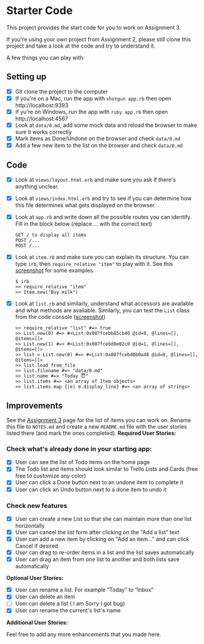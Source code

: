 # Starter Code

This project provides the start code for you to work on Assignment 3.

If you're using your own project from Assignment 2, please still clone this project and take a look at the code and try to understand it.

A few things you can play with:

## Setting up

- [x] Git clone the project to the computer
- [x] If you're on a Mac, run the app with `shotgun app.rb` then open http://localhost:9393
- [x] If yu're on Windows, run the app with `ruby app.rb` then open http://localhost:4567
- [x] Look at `data/0.md`, add some mock data and reload the browser to make sure it works correctly
- [x] Mark items as Done/Undone on the browser and check `data/0.md`
- [x] Add a few new item to the list on the browser and check `data/0.md`

## Code

- [x] Look at `views/layout.html.erb` and make sure you ask if there's anything unclear.
- [x] Look at `views/index.html.erb` and try to see if you can determine how this file determines what gets displayed on the browser.
- [x] Look at `app.rb` and write down all the possible routes you can identify. Fill in the block below (replace ... with the correct text)

    ```
    GET / to display all items
    POST /...
    POST /...
    ```

- [x] Look at `item.rb` and make sure you can explain its structure. You can type `irb`, then `require_relative "item"` to play with it. See this [screenshot](https://cl.ly/1F1v0p0v1m1y) for some examples.

    ```
    $ irb
    >> require_relative "item"
    >> Item.new("Buy milk")
    ```

- [x] Look at `list.rb` and similarly, understand what accessors are available and what methods are available. Similarly, you can test the `List` class from the code console ([screenshot](https://cl.ly/0h2y0t2Z2m1O))

    ```
    >> require_relative "list" #=> true
    >> List.new(0) #=> #<List:0x007fcebb85cb40 @id=0, @lines=[], @items=[]>
    >> List.new(1) #=> #<List:0x007fcebd0e02c0 @id=1, @lines=[], @items=[]>
    >> list = List.new(0) #=> #<List:0x007fcebd0b0a48 @id=0, @lines=[], @items=[]>
    >> list.load_from_file
    >> list.filename #=> "data/0.md"
    >> list.name #=> "Today 😇"
    >> list.items #=> <an array of Item objects>
    >> list.items.map {|e| e.display_line} #=> <an array of strings>
    ```

## Improvements

See the [Assignment 3](http://learning.coderschool.vn/courses/_bootcamp_ruby/unit/3#!assignment) page for the list of items you can work on. Rename this file to `NOTES.md` and create a new `README.md` file with the user stories listed there (and mark the ones completed).
**Required User Stories:**

### Check what's already done in your starting app:

- [x] User can see the list of Todo items on the home page
- [x] The Todo list and items should look similar to Trello Lists and Cards (free free to customize any color)
- [x] User can click a Done button next to an undone item to complete it
- [x] User can click an Undo button next to a done item to undo it

### Check new features

- [X] User can create a new List so that she can maintain more than one list horizontally
- [X] User can cancel the list form after clicking on the "Add a list" text
- [X] User can add a new item by clicking on "Add an item..." and can click Cancel if desired
- [X] User can drag to re-order items in a list and the list saves automatically
- [X] User can drag an item from one list to another and both lists save automatically

**Optional User Stories:**

- [X] User can rename a list. For example “Today” to “Inbox”
- [X] User can delete an item
- [ ] User can delete a list ( I am Sorry I got bug)
- [X] User can rename the current's list's name

**Additional User Stories:**

Feel free to add any more enhancements that you made here.
